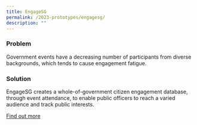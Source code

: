 ```yaml
---
title: EngageSG
permalink: /2023-prototypes/engagesg/
description: ""
---
```

### Problem
Government events have a decreasing number of participants from diverse backgrounds, which tends to cause engagement fatigue.

### Solution
EngageSG creates a whole-of-government citizen engagement database, through event attendance, to enable public officers to reach a varied audience and track public interests.

[Find out more](https://docs.google.com/presentation/d/1sePNM_ErBGQbVY208NfqKH6zBPf9P8NJ2ebAcdm98IU/edit?usp=sharing)